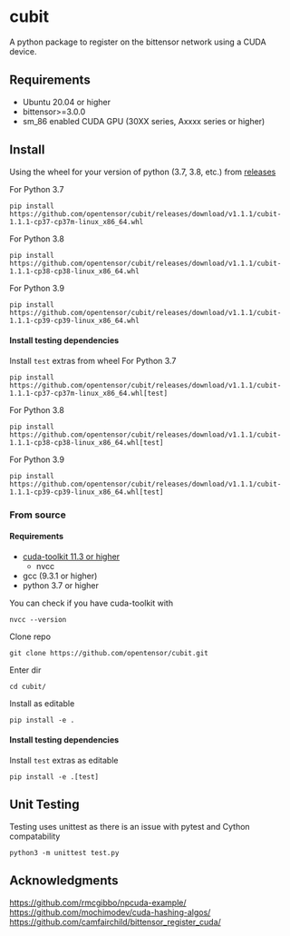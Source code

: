 # cubit

A python package to register on the bittensor network using a CUDA device.

## Requirements
- Ubuntu 20.04 or higher  
- bittensor>=3.0.0  
- sm_86 enabled CUDA GPU (30XX series, Axxxx series or higher)

## Install
Using the wheel for your version of python (3.7, 3.8, etc.) from [releases](https://github.com/opentensor/cubit/releases/latest)  

For Python 3.7  
```
pip install https://github.com/opentensor/cubit/releases/download/v1.1.1/cubit-1.1.1-cp37-cp37m-linux_x86_64.whl
```   
For Python 3.8  
```
pip install https://github.com/opentensor/cubit/releases/download/v1.1.1/cubit-1.1.1-cp38-cp38-linux_x86_64.whl
```   
For Python 3.9  
```
pip install https://github.com/opentensor/cubit/releases/download/v1.1.1/cubit-1.1.1-cp39-cp39-linux_x86_64.whl
```   

#### Install testing dependencies
Install `test` extras from wheel
For Python 3.7  
```
pip install https://github.com/opentensor/cubit/releases/download/v1.1.1/cubit-1.1.1-cp37-cp37m-linux_x86_64.whl[test]
```   
For Python 3.8  
```
pip install https://github.com/opentensor/cubit/releases/download/v1.1.1/cubit-1.1.1-cp38-cp38-linux_x86_64.whl[test]
```   
For Python 3.9  
```
pip install https://github.com/opentensor/cubit/releases/download/v1.1.1/cubit-1.1.1-cp39-cp39-linux_x86_64.whl[test]
```   
### From source
#### Requirements   
- [cuda-toolkit 11.3 or higher](https://developer.nvidia.com/cuda-downloads)
    - nvcc
- gcc (9.3.1 or higher)
- python 3.7 or higher  
    
You can check if you have cuda-toolkit with 
```
nvcc --version
```  


Clone repo  
```
git clone https://github.com/opentensor/cubit.git
```  
Enter dir  
```
cd cubit/
```   
Install as editable    
```
pip install -e .
```  

#### Install testing dependencies
Install `test` extras as editable   
```
pip install -e .[test]
```  
## Unit Testing 
Testing uses unittest as there is an issue with pytest and Cython compatability

```
python3 -m unittest test.py
```  

## Acknowledgments
  
https://github.com/rmcgibbo/npcuda-example/  
https://github.com/mochimodev/cuda-hashing-algos/  
https://github.com/camfairchild/bittensor_register_cuda/
